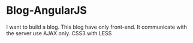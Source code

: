 Blog-AngularJS
==============

I want to build a blog. This blog have only front-end. It communicate with the server use AJAX only.
CSS3 with LESS
